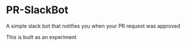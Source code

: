 # PR-SlackBot
A simple slack bot that notifies you when your PR request was approved

This is built as an experiment
